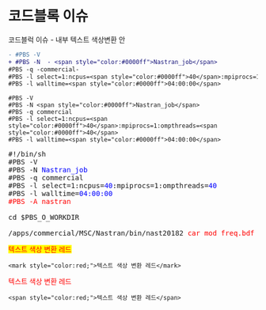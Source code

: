 # 코드블록 이슈

코드블럭 이슈 - 내부 텍스트 색상변환 안

```diff
- #PBS -V
+ #PBS -N  - <span style="color:#0000ff">Nastran_job</span>
#PBS -q -commercial-
#PBS -l select=1:ncpus=<span style="color:#0000ff">40</span>:mpiprocs=1:ompthreads=<span style="color:#0000ff">40</span>
#PBS -l walltime=<span style="color:#0000ff">04:00:00</span>
```

```
#PBS -V
#PBS -N <span style="color:#0000ff">Nastran_job</span>
#PBS -q commercial
#PBS -l select=1:ncpus=<span style="color:#0000ff">40</span>:mpiprocs=1:ompthreads=<span style="color:#0000ff">40</span>
#PBS -l walltime=<span style="color:#0000ff">04:00:00</span>
```

<pre class="highlight">#!/bin/sh
#PBS -V
#PBS -N <span style="color:#0000ff">Nastran_job</span>
#PBS -q commercial
#PBS -l select=1:ncpus=<span style="color:#0000ff">40</span>:mpiprocs=1:ompthreads=<span style="color:#0000ff">40</span>
#PBS -l walltime=<span style="color:#0000ff">04:00:00</span>
<span style="color: #ff0000;">#PBS -A nastran</span>

cd $PBS_O_WORKDIR

/apps/commercial/MSC/Nastran/bin/nast20182 <span style="color: #ff0000;">car_mod_freq.bdf</span> smp=$NCPUS batch=no sdir="."
</pre>



<mark style="color:red;"></mark>

<mark style="color:red;">텍스트 색상 변환 레드</mark>
```
<mark style="color:red;">텍스트 색상 변환 레드</mark>
```


<span style="color:red;">텍스트 색상 변환 레드</span>
```
<span style="color:red;">텍스트 색상 변환 레드</span>
```
